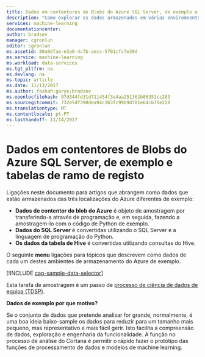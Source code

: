 ```yaml
---
title: Dados em contentores de Blobs do Azure SQL Server, de exemplo e tabelas de ramo de registo | Microsoft Docs
description: "Como explorar os dados armazenados em várias enviromnents do Azure."
services: machine-learning
documentationcenter: 
author: bradsev
manager: cgronlun
editor: cgronlun
ms.assetid: 80a9dfae-e3a6-4cfb-aecc-5701cfc7e39d
ms.service: machine-learning
ms.workload: data-services
ms.tgt_pltfrm: na
ms.devlang: na
ms.topic: article
ms.date: 11/13/2017
ms.author: fashah;garye;bradsev
ms.openlocfilehash: 97d344fd31d711454f3e4aa251361b86351cc283
ms.sourcegitcommit: 732e5df390dea94c363fc99b9d781e64cb75e220
ms.translationtype: MT
ms.contentlocale: pt-PT
ms.lasthandoff: 11/14/2017
---
```

# <a name="heading"></a>Dados em contentores de Blobs do Azure SQL Server, de exemplo e tabelas de ramo de registo
Ligações neste documento para artigos que abrangem como dados que estão armazenados das três localizações do Azure diferentes de exemplo:

* **Dados de contentor do blob do Azure** é objeto de amostragem por transferindo-a através de programação e, em seguida, fazendo a amostragem-lo com o código de Python de exemplo.
* **Dados do SQL Server** é convertidas utilizando o SQL Server e a linguagem de programação do Python. 
* **Os dados da tabela de Hive** é convertidas utilizando consultas do Hive.

O seguinte **menu** ligações para tópicos que descrevem como dados de cada um destes ambientes de armazenamento do Azure de exemplo. 

[!INCLUDE [cap-sample-data-selector](../../../includes/cap-sample-data-selector.md)]

Esta tarefa de amostragem é um passo de [processo de ciência de dados de equipa (TDSP)](https://azure.microsoft.com/documentation/learning-paths/cortana-analytics-process/).

**Dados de exemplo por que motivo?**

Se o conjunto de dados que pretende analisar for grande, normalmente, é uma boa ideia baixo-sample os dados para reduzir para um tamanho mais pequeno, mas representativo e mais fácil gerir. Isto facilita a compreensão de dados, exploração e engenharia da funcionalidade. A função no processo de análise do Cortana é permitir o rápido fazer o protótipo das funções de processamento de dados e modelos de machine learning.

